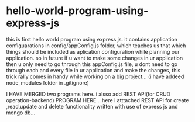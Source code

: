 # hello-world-program-using-express-js
this is first hello world program using express js.
it contains application configuarations in config/appConfig.js folder,
which teaches us that which things should be included as aplication configuration while planning our application.
so in future if u want to make some changes in ur application then u only need to go through this appConfig.js file,
u dont need to go through each and every file in ur application and make the changes,
this trick rally comes in handy while working on a big project...
(i have addeed node_modules folder in .gitignore)

I HAVE MERGED two programs here..i alsso add  REST API(for CRUD operation-backend) PROGRAM HERE ..
here i atttached REST API for create ,read,update and delete functionality written with use of express js and mongo db...
